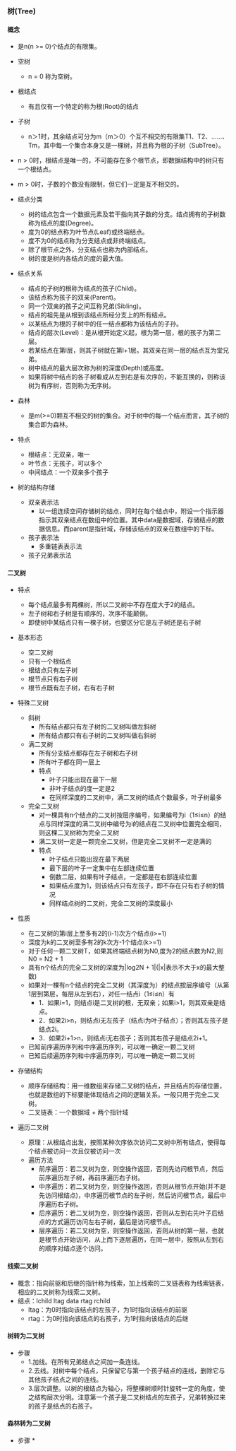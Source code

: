 ### 树(Tree)

#### 概念

* 是n(n >= 0)个结点的有限集。
* 空树
    * n = 0 称为空树。
* 根结点
    * 有且仅有一个特定的称为根(Root)的结点
* 子树
    * n＞1时，其余结点可分为m（m＞0）个互不相交的有限集T1、T2、……、Tm，其中每一个集合本身又是一棵树，并且称为根的子树（SubTree）。
* n > 0时，根结点是唯一的，不可能存在多个根节点，即数据结构中的树只有一个根结点。
* m > 0时，子数的个数没有限制，但它们一定是互不相交的。
* 结点分类
    * 树的结点包含一个数据元素及若干指向其子数的分支。结点拥有的子树数称为结点的度(Degree)。
    * 度为0的结点称为叶节点(Leaf)或终端结点。
    * 度不为0的结点称为分支结点或非终端结点。
    * 除了根节点之外，分支结点也称为内部结点。
    * 树的度是树内各结点的度的最大值。

* 结点关系
    * 结点的子树的根称为结点的孩子(Child)。
    * 该结点称为孩子的双亲(Parent)。
    * 同一个双亲的孩子之间互称兄弟(Sibling)。
    * 结点的祖先是从根到该结点所经分支上的所有结点。
    * 以某结点为根的子树中的任一结点都称为该结点的子孙。
    * 结点的层次(Level)：是从根开始定义起，根为第一层，根的孩子为第二层。
    * 若某结点在第l层，则其子树就在第l+1层。其双亲在同一层的结点互为堂兄弟。
    * 树中结点的最大层次称为树的深度(Depth)或高度。
    * 如果将树中结点的各子树看成从左到右是有次序的，不能互换的，则称该树为有序树，否则称为无序树。
* 森林
    * 是m(>=0)颗互不相交的树的集合。对于树中的每一个结点而言，其子树的集合即为森林。
* 特点
    * 根结点：无双亲，唯一
    * 叶节点：无孩子，可以多个
    * 中间结点：一个双亲多个孩子

* 树的结构存储
    * 双亲表示法
        * 以一组连续空间存储树的结点，同时在每个结点中，附设一个指示器指示其双亲结点在数组中的位置。其中data是数据域，存储结点的数据信息。而parent是指针域，存储该结点的双亲在数组中的下标。
    * 孩子表示法
        * 多重链表表示法
    * 孩子兄弟表示法
       
#### 二叉树
       
* 特点
    * 每个结点最多有两棵树，所以二叉树中不存在度大于2的结点。
    * 左子树和右子树是有顺序的，次序不能颠倒。
    * 即使树中某结点只有一棵子树，也要区分它是左子树还是右子树
* 基本形态
    * 空二叉树
    * 只有一个根结点
    * 根结点只有左子树
    * 根节点只有右子树
    * 根节点既有左子树，右有右子树

* 特殊二叉树
    * 斜树
        * 所有结点都只有左子树的二叉树叫做左斜树
        * 所有结点都只有右子树的二叉树叫做右斜树
    * 满二叉树
        * 所有分支结点都存在左子树和右子树
        * 所有叶子都在同一层上
        * 特点
            * 叶子只能出现在最下一层
            * 非叶子结点的度一定是2
            * 在同样深度的二叉树中，满二叉树的结点个数最多，叶子树最多
    * 完全二叉树
        * 对一棵具有n个结点的二叉树按层序编号，如果编号为i（1≤i≤n）的结点与同样深度的满二叉树中编号为i的结点在二叉树中位置完全相同，则这棵二叉树称为完全二叉树
        * 满二叉树一定是一颗完全二叉树，但是完全二叉树不一定是满的
        * 特点
            * 叶子结点只能出现在最下两层
            * 最下层的叶子一定集中在左部连续位置
            * 倒数二层，如果有叶子结点，一定都是在右部连续位置
            * 如果结点度为1，则该结点只有左孩子，即不存在只有右子树的情况
            * 同样结点树的二叉树，完全二叉树的深度最小
* 性质
    * 在二叉树的第i层上至多有2的(i-1)次方个结点(i>=1)
    * 深度为k的二叉树至多有2的k次方-1个结点(k>=1)
    * 对于任何一颗二叉树T，如果其终端结点树为N0,度为2的结点数为N2,则N0 = N2 + 1
    * 具有n个结点的完全二叉树的深度为|log2N + 1|(|x|表示不大于x的最大整数)
    * 如果对一棵有n个结点的完全二叉树（其深度为）的结点按层序编号（从第1层到第层，每层从左到右），对任一结点i（1≤i≤n）有
        * 1．如果i=1，则结点i是二叉树的根，无双亲；如果i>1，则其双亲是结点。
        * 2．如果2i>n，则结点i无左孩子（结点i为叶子结点）；否则其左孩子是结点2i。
        * 3．如果2i+1>n，则结点i无右孩子；否则其右孩子是结点2i+1。
    * 已知前序遍历序列和中序遍历序列，可以唯一确定一颗二叉树
    * 已知后续遍历序列和中序遍历序列，可以唯一确定一颗二叉树

* 存储结构
    * 顺序存储结构：用一维数组来存储二叉树的结点，并且结点的存储位置，也就是数组的下标要能体现结点之间的逻辑关系。一般只用于完全二叉树。
    * 二叉链表：一个数据域 + 两个指针域
*  遍历二叉树
    *  原理：从根结点出发，按照某种次序依次访问二叉树中所有结点，使得每个结点被访问一次且仅被访问一次
    *  遍历方法
        *  前序遍历：若二叉树为空，则空操作返回，否则先访问根节点，然后前序遍历左子树，再前序遍历右子树。
        *  中序遍历：若二叉树为空，则空操作返回，否则从根节点开始(并不是先访问根结点)，中序遍历根节点的左子树，然后访问根节点，最后中序遍历右子树。
        *  后序遍历：若二叉树为空，则空操作返回，否则从左到右先叶子后结点的方式遍历访问左右子树，最后是访问根节点。
        *  层序遍历：若二叉树为空，则空操作返回，否则从树的第一层，也就是根节点开始访问，从上而下逐层遍历，在同一层中，按照从左到右的顺序对结点逐个访问。

#### 线索二叉树
* 概念：指向前驱和后继的指针称为线索，加上线索的二叉链表称为线索链表，相应的二叉树称为线索二叉树。
* 结点：lchild ltag data rtag rchild
    * ltag：为0时指向该结点的左孩子，为1时指向该结点的前驱
    * rtag：为0时指向该结点的右孩子，为1时指向该结点的后继

#### 树转为二叉树
* 步骤
    * 1.加线。在所有兄弟结点之间加一条连线。 
    * 2.去线。对树中每个结点，只保留它与第一个孩子结点的连线，删除它与其他孩子结点之间的连线。 
    * 3.层次调整。以树的根结点为轴心，将整棵树顺时针旋转一定的角度，使之结构层次分明。注意第一个孩子是二叉树结点的左孩子，兄弟转换过来的孩子是结点的右孩子。

#### 森林转为二叉树
* 步骤
    * 
